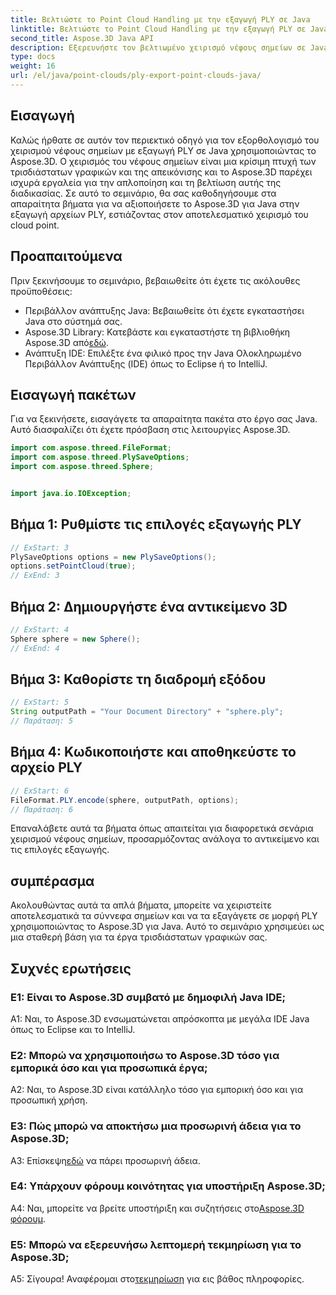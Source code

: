 ```yaml
---
title: Βελτιώστε το Point Cloud Handling με την εξαγωγή PLY σε Java
linktitle: Βελτιώστε το Point Cloud Handling με την εξαγωγή PLY σε Java
second_title: Aspose.3D Java API
description: Εξερευνήστε τον βελτιωμένο χειρισμό νέφους σημείων σε Java με το Aspose.3D. Μάθετε να εξάγετε αρχεία PLY χωρίς κόπο. Ενισχύστε τα έργα τρισδιάστατων γραφικών σας με τον βήμα προς βήμα οδηγό μας.
type: docs
weight: 16
url: /el/java/point-clouds/ply-export-point-clouds-java/
---
```

## Εισαγωγή

Καλώς ήρθατε σε αυτόν τον περιεκτικό οδηγό για τον εξορθολογισμό του χειρισμού νέφους σημείων με εξαγωγή PLY σε Java χρησιμοποιώντας το Aspose.3D. Ο χειρισμός του νέφους σημείων είναι μια κρίσιμη πτυχή των τρισδιάστατων γραφικών και της απεικόνισης και το Aspose.3D παρέχει ισχυρά εργαλεία για την απλοποίηση και τη βελτίωση αυτής της διαδικασίας. Σε αυτό το σεμινάριο, θα σας καθοδηγήσουμε στα απαραίτητα βήματα για να αξιοποιήσετε το Aspose.3D για Java στην εξαγωγή αρχείων PLY, εστιάζοντας στον αποτελεσματικό χειρισμό του cloud point.

## Προαπαιτούμενα

Πριν ξεκινήσουμε το σεμινάριο, βεβαιωθείτε ότι έχετε τις ακόλουθες προϋποθέσεις:

- Περιβάλλον ανάπτυξης Java: Βεβαιωθείτε ότι έχετε εγκαταστήσει Java στο σύστημά σας.
-  Aspose.3D Library: Κατεβάστε και εγκαταστήστε τη βιβλιοθήκη Aspose.3D από[εδώ](https://releases.aspose.com/3d/java/).
- Ανάπτυξη IDE: Επιλέξτε ένα φιλικό προς την Java Ολοκληρωμένο Περιβάλλον Ανάπτυξης (IDE) όπως το Eclipse ή το IntelliJ.

## Εισαγωγή πακέτων

Για να ξεκινήσετε, εισαγάγετε τα απαραίτητα πακέτα στο έργο σας Java. Αυτό διασφαλίζει ότι έχετε πρόσβαση στις λειτουργίες Aspose.3D.

```java
import com.aspose.threed.FileFormat;
import com.aspose.threed.PlySaveOptions;
import com.aspose.threed.Sphere;


import java.io.IOException;
```

## Βήμα 1: Ρυθμίστε τις επιλογές εξαγωγής PLY

```java
// ExStart: 3
PlySaveOptions options = new PlySaveOptions();
options.setPointCloud(true);
// ExEnd: 3
```

## Βήμα 2: Δημιουργήστε ένα αντικείμενο 3D

```java
// ExStart: 4
Sphere sphere = new Sphere();
// ExEnd: 4
```

## Βήμα 3: Καθορίστε τη διαδρομή εξόδου

```java
// ExStart: 5
String outputPath = "Your Document Directory" + "sphere.ply";
// Παράταση: 5
```

## Βήμα 4: Κωδικοποιήστε και αποθηκεύστε το αρχείο PLY

```java
// ExStart: 6
FileFormat.PLY.encode(sphere, outputPath, options);
// Παράταση: 6
```

Επαναλάβετε αυτά τα βήματα όπως απαιτείται για διαφορετικά σενάρια χειρισμού νέφους σημείων, προσαρμόζοντας ανάλογα το αντικείμενο και τις επιλογές εξαγωγής.

## συμπέρασμα

Ακολουθώντας αυτά τα απλά βήματα, μπορείτε να χειριστείτε αποτελεσματικά τα σύννεφα σημείων και να τα εξαγάγετε σε μορφή PLY χρησιμοποιώντας το Aspose.3D για Java. Αυτό το σεμινάριο χρησιμεύει ως μια σταθερή βάση για τα έργα τρισδιάστατων γραφικών σας.

## Συχνές ερωτήσεις

### Ε1: Είναι το Aspose.3D συμβατό με δημοφιλή Java IDE;

A1: Ναι, το Aspose.3D ενσωματώνεται απρόσκοπτα με μεγάλα IDE Java όπως το Eclipse και το IntelliJ.

### Ε2: Μπορώ να χρησιμοποιήσω το Aspose.3D τόσο για εμπορικά όσο και για προσωπικά έργα;

A2: Ναι, το Aspose.3D είναι κατάλληλο τόσο για εμπορική όσο και για προσωπική χρήση.

### Ε3: Πώς μπορώ να αποκτήσω μια προσωρινή άδεια για το Aspose.3D;

 Α3: Επίσκεψη[εδώ](https://purchase.aspose.com/temporary-license/) να πάρει προσωρινή άδεια.

### Ε4: Υπάρχουν φόρουμ κοινότητας για υποστήριξη Aspose.3D;

 A4: Ναι, μπορείτε να βρείτε υποστήριξη και συζητήσεις στο[Aspose.3D φόρουμ](https://forum.aspose.com/c/3d/18).

### Ε5: Μπορώ να εξερευνήσω λεπτομερή τεκμηρίωση για το Aspose.3D;

 Α5: Σίγουρα! Αναφέρομαι στο[τεκμηρίωση](https://reference.aspose.com/3d/java/) για εις βάθος πληροφορίες.